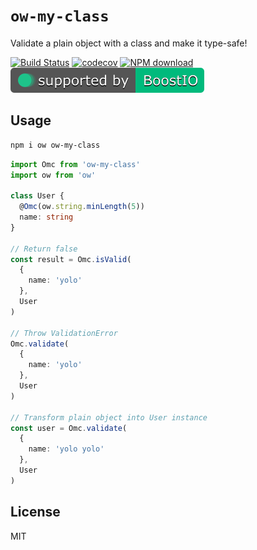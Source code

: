 # `ow-my-class`

Validate a plain object with a class and make it type-safe!

[![Build Status](https://travis-ci.com/BoostIO/ow-my-class.svg?branch=master)](https://travis-ci.com/BoostIO/ow-my-class)
[![codecov](https://codecov.io/gh/BoostIO/ow-my-class/branch/master/graph/badge.svg)](https://codecov.io/gh/BoostIO/ow-my-class)
[![NPM download](https://img.shields.io/npm/dm/ow-my-class.svg)](https://www.npmjs.com/package/prismy)
[![Supported by BoostIO](https://github.com/BoostIO/boostio-materials/raw/master/v1/boostio-shield-v1.svg?sanitize=true)](https://boostio.co)

## Usage

```sh
npm i ow ow-my-class
```

```ts
import Omc from 'ow-my-class'
import ow from 'ow'

class User {
  @Omc(ow.string.minLength(5))
  name: string
}

// Return false
const result = Omc.isValid(
  {
    name: 'yolo'
  },
  User
)

// Throw ValidationError
Omc.validate(
  {
    name: 'yolo'
  },
  User
)

// Transform plain object into User instance
const user = Omc.validate(
  {
    name: 'yolo yolo'
  },
  User
)
```

## License

MIT

